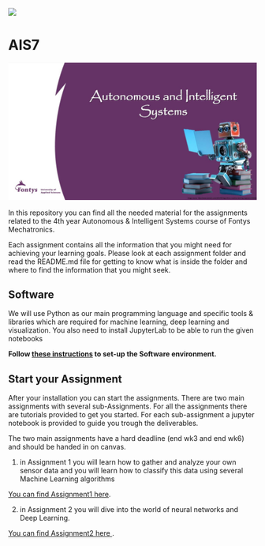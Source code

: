 ![](https://tavvy.com/article/wp-content/uploads/2019/12/Artificial-Intelligence.jpg)


# AIS7

![](./images/AIS.JPG)

In this repository you can find all the needed material for the assignments related to the 4th year Autonomous & Intelligent Systems course of Fontys Mechatronics.



<!--
## Introduction
We have prepared a Jetson Nano (2GB), a case for protecting the Jetson Nano and a SD card where you will install a Linux image with two Docker images inside (one for each assignment). The given Linux + Dockers images have all the needed libraries and dependencies for following the tutorials and for developing your assignments.
-->

Each assignment contains all the information that you might need for achieving your learning goals. Please look at each assignment folder and read the README.md file for getting to know what is inside the folder and where to find the information that you might seek.

## Software

We will use Python as our main programming language and specific tools & libraries which are required for machine learning, deep learning and visualization.
You also need to install JupyterLab to be able to run the given notebooks

**Follow [these instructions](Setting_up_Software.md) to set-up the Software environment.**

<!--
## Background Information: Hardware & Linux image

1. Hardware:
    1. Jetson Nano (2GB)
        You can get to know more about this NVIDIA Jetson [Here](https://www.nvidia.com/en-us/autonomous-machines/embedded-systems/jetson-nano/education-projects/)
    2. SD card of 32GB
    3. Casing for the Jetso: This casing must be assamble by you following the steps described [Here](https://www.okdo.com/wp-content/uploads/2021/03/assembly-instructions-OKdo-Jetson-nano2-GB-Metal-case.pdf)
    4. WIFI dongle.
    5. Power supply (usb-c)
    6. Camera (needed for assignment 2)
    7. USB cable to connect the Jetson to your laptop

2. The **SD CARD image provided** for this course has the following Docker containers preinstalled:
    **(_The below Docker images are given, you don't have to install them!_)**
    1. For Assignment 1, you will use the Docker image [l4t-ml](https://eur01.safelinks.protection.outlook.com/?url=https%3A%2F%2Fcatalog.ngc.nvidia.com%2Forgs%2Fnvidia%2Fcontainers%2Fl4t-ml&data=04%7C01%7Cp.negreterubio%40fontys.nl%7C8cdd7f24286c472001c408d9a9223003%7Cc66b6765b7944a2b84ed845b341c086a%7C0%7C0%7C637726786555504240%7CUnknown%7CTWFpbGZsb3d8eyJWIjoiMC4wLjAwMDAiLCJQIjoiV2luMzIiLCJBTiI6Ik1haWwiLCJXVCI6Mn0%3D%7C3000&sdata=EohueTF6LoczrE%2BrRxceihJTRWvlrZh0K0atHIJ8wR8%3D&reserved=0) which contains TensorFlow, PyTorch, JupyterLab, and other popular ML and data science frameworks such as scikit-learn, scipy, and Pandas pre-installed in a Python 3.6 environment.
    2. For Assignment 2, you will use a standard [JetPak SDK](https://developer.nvidia.com/embedded/jetpack) provided by NVIDIA and includes the Jetson Linux Driver Package (L4T) with Linux operating system and CUDA-X accelerated libraries and APIs for Deep Learning, Computer Vision, Accelerated Computing and Multimedia

## Before starting the assignments

* **Be aware!, you cannot start your assignment without following this steps**

1. Make sure that you already have build the case for the Jetson as described [Here](https://www.okdo.com/wp-content/uploads/2021/03/assembly-instructions-OKdo-Jetson-nano2-GB-Metal-case.pdf). Please!, make sure that you install all the components including the SD card protection, screws and Power Button. **When installing the power button you must use ESD Protection, if you don't have the ESD protection, then better mount it without connecting the cables (we don't want to lose the power buttons.)**
2. Follow the steps described in the [Setting up Jetson AIS7.md](https://github.com/fontysrobotics/AIS7/blob/main/Setting_up_Jetson_AIS7.md) file.
-->

## Start your Assignment
After your installation you can start the assignments.
There are two main assignments with several sub-Assignments.
For all the assignments there are tutorials provided to get you started.
For each sub-assignment a jupyter notebook is provided to guide you trough the deliverables.

The two main assignments have a hard deadline (end wk3 and end wk6) and should be handed in on canvas.

1. in Assignment 1 you will learn how to gather and analyze your own sensor data and you will
learn how to classify this data using several Machine Learning algorithms

 [You can find Assignment1 here](Assignment1/README.md).

2. in Assignment 2 you will dive into the world of neural networks and Deep Learning.  

 [You can find Assignment2 here ](Assignment2/README.md).
